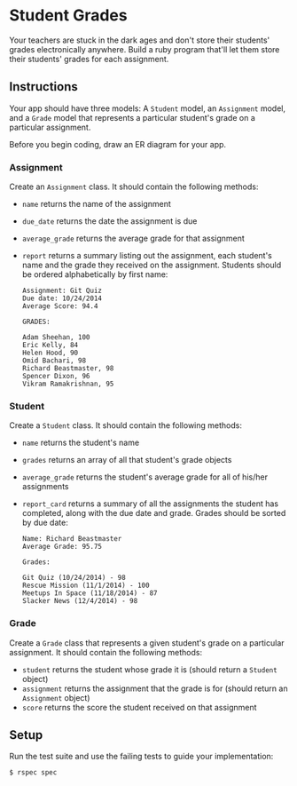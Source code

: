 # Student Grades

Your teachers are stuck in the dark ages and don't store their students' grades electronically anywhere.  Build a ruby program that'll let them store their students' grades for each assignment.

## Instructions

Your app should have three models:  A `Student` model, an `Assignment` model, and a `Grade` model that represents a particular student's grade on a particular assignment.

Before you begin coding, draw an ER diagram for your app.

### Assignment

Create an `Assignment` class.  It should contain the following methods:

* `name` returns the name of the assignment
* `due_date` returns the date the assignment is due
* `average_grade` returns the average grade for that assignment
* `report` returns a summary listing out the assignment, each student's name and the grade they received on the assignment.  Students should be ordered alphabetically by first name:

  ```no-highlight
  Assignment: Git Quiz
  Due date: 10/24/2014
  Average Score: 94.4

  GRADES:

  Adam Sheehan, 100
  Eric Kelly, 84
  Helen Hood, 90
  Omid Bachari, 98
  Richard Beastmaster, 98
  Spencer Dixon, 96
  Vikram Ramakrishnan, 95
  ```

### Student

Create a `Student` class.  It should contain the following methods:

* `name` returns the student's name
* `grades` returns an array of all that student's grade objects
* `average_grade` returns the student's average grade for all of his/her assignments
* `report_card` returns a summary of all the assignments the student has completed, along with the due date and grade.  Grades should be sorted by due date:

  ```no-highlight
  Name: Richard Beastmaster
  Average Grade: 95.75

  Grades:

  Git Quiz (10/24/2014) - 98
  Rescue Mission (11/1/2014) - 100
  Meetups In Space (11/18/2014) - 87
  Slacker News (12/4/2014) - 98
  ```

### Grade

Create a `Grade` class that represents a given student's grade on a particular assignment.  It should contain the following methods:

* `student` returns the student whose grade it is (should return a `Student` object)
* `assignment` returns the assignment that the grade is for (should return an `Assignment` object)
* `score` returns the score the student received on that assignment

## Setup

Run the test suite and use the failing tests to guide your implementation:

```no-highlight
$ rspec spec
```
